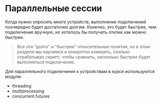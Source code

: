 # Параллельные сессии

Когда нужно опросить много устройств, выполнение подключений поочередно будет достаточно долгим.
Конечно, это будет быстрее, чем подключение вручную, но хотелось бы получать отклик как можно быстрее.

> Все эти "долго" и "быстрее" относительные понятия, но в этом разделе мы научимся и конкретно измерять, сколько отрабатывал скрипт, чтобы сравнить, насколько быстрее будет выполняться подключение.

Для параллельного подключения к устройствам в курсе используются модули:
* threading
* multiprocessing
* concurrent.futures

